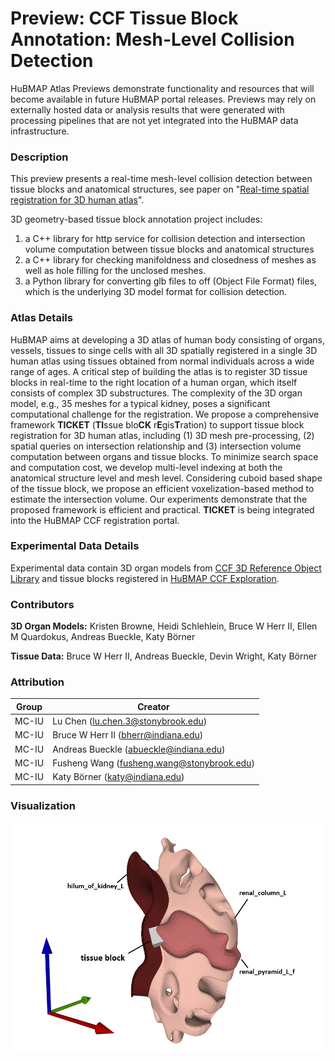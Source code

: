 #  Preview: CCF Tissue Block Annotation: Mesh-Level Collision Detection

HuBMAP Atlas Previews demonstrate functionality and resources that will become available in future HuBMAP portal releases. Previews may rely on externally hosted data or analysis results that were generated with processing pipelines that are not yet integrated into the HuBMAP data infrastructure.

### Description

This preview presents a real-time mesh-level collision detection between tissue blocks and anatomical structures, see paper on "[Real-time spatial registration for 3D human atlas](https://doi.org/10.1145/3557917.3567618)". 

3D geometry-based tissue block annotation project includes: 
1. a C++ library for http service for collision detection and intersection volume computation between tissue blocks and anatomical structures 
2. a C++ library for checking manifoldness and closedness of meshes as well as hole filling for the unclosed meshes.   
3. a Python library for converting glb files to off (Object File Format) files, which is the underlying 3D model format for collision detection.


### Atlas Details

HuBMAP aims at developing a 3D atlas of human body consisting of organs, vessels, tissues to singe cells with all 3D spatially registered in a single 3D human atlas using tissues obtained from normal individuals across a wide range of ages. A critical step of building the atlas is to register 3D tissue blocks in real-time to the right location of a human organ, which itself consists of complex 3D substructures. The complexity of the 3D organ model, e.g., 35 meshes for a typical kidney, poses a significant computational challenge for the registration. We propose a comprehensive framework **TICKET** (**TI**ssue blo**CK** r**E**gis**T**ration) to support tissue block registration for 3D human atlas, including (1) 3D mesh pre-processing, (2) spatial queries on intersection relationship and (3) intersection volume computation between organs and tissue blocks. To minimize search space and computation cost, we develop multi-level indexing at both the anatomical structure level and mesh level. Considering cuboid based shape of the tissue block, we propose an efficient voxelization-based method to estimate the intersection volume. Our experiments demonstrate that the proposed framework is efficient and practical. **TICKET** is being integrated into the HuBMAP CCF registration portal.

### Experimental Data Details

Experimental data contain 3D organ models from [CCF 3D Reference Object Library](https://hubmapconsortium.github.io/ccf/pages/ccf-3d-reference-library.html) and tissue blocks registered in [HuBMAP CCF Exploration](https://portal.hubmapconsortium.org/ccf-eui).

### Contributors

**3D Organ Models:** Kristen Browne, Heidi Schlehlein, Bruce W Herr II, Ellen M Quardokus, Andreas Bueckle, Katy Börner

**Tissue Data:** Bruce W Herr II, Andreas Bueckle, Devin Wright, Katy Börner

### Attribution

| Group  | Creator                            |
|--------|------------------------------------|
| MC-IU  | Lu Chen (lu.chen.3@stonybrook.edu) |
| MC-IU  | Bruce W Herr II (bherr@indiana.edu)     |
| MC-IU  | Andreas Bueckle (abueckle@indiana.edu) |
| MC-IU  | Fusheng Wang (fusheng.wang@stonybrook.edu) |
| MC-IU  | Katy Börner (katy@indiana.edu)     |


### Visualization

<img src="../img/pilot7.png" width="796"> </img>
